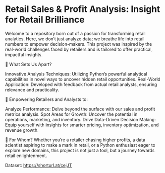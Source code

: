 # Retail Sales & Profit Analysis: Insight for Retail Brilliance

Welcome to a repository born out of a passion for transforming retail analytics. Here, we don’t just analyze data; we breathe life into retail numbers to empower decision-makers. This project was inspired by the real-world challenges faced by retailers and is tailored to offer practical, impactful insights.

🌟 What Sets Us Apart?

Innovative Analysis Techniques: Utilizing Python’s powerful analytical capabilities in novel ways to uncover hidden retail opportunities.
Real-World Application: Developed with feedback from actual retail analysts, ensuring relevance and practicality.

🚀 Empowering Retailers and Analysts to:

Analyze Performance: Delve beyond the surface with our sales and profit metrics analysis.
Spot Areas for Growth: Uncover the potential in operations, marketing, and inventory.
Drive Data-Driven Decision Making: Equip yourself with insights for smarter pricing, inventory optimization, and revenue growth.

👥 For Whom?
Whether you’re a retailer chasing higher profits, a data scientist aspiring to make a mark in retail, or a Python enthusiast eager to explore new domains, this project is not just a tool, but a journey towards retail enlightenment.

Dataset: https://shorturl.at/cejJT
